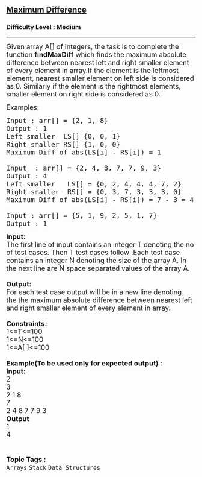 <h2><a href="https://www.geeksforgeeks.org/problems/maximum-difference-1587115620/1?page=1&difficulty=Medium&sortBy=difficulty">Maximum Difference</a></h2><h3>Difficulty Level : Medium</h3><hr><div class="problems_problem_content__Xm_eO"><p><span style="font-size:18px">Given array A[] of integers, the task is to complete the function <strong>findMaxDiff</strong>&nbsp;which finds the maximum absolute difference between nearest left and right smaller element of every element in array.If the element is the&nbsp;leftmost element, nearest smaller element on left side is considered as 0. Similarly if the element is the&nbsp;rightmost elements, smaller element on right side is considered as 0.</span></p>

<p><span style="font-size:18px">Examples:</span></p>

<pre><span style="font-size:18px">Input : arr[] = {2, 1, 8}
Output : 1
Left smaller  LS[] {0, 0, 1}
Right smaller RS[] {1, 0, 0}
Maximum Diff of abs(LS[i] - RS[i]) = 1 

Input  : arr[] = {2, 4, 8, 7, 7, 9, 3}
Output : 4
Left smaller   LS[] = {0, 2, 4, 4, 4, 7, 2}
Right smaller  RS[] = {0, 3, 7, 3, 3, 3, 0}
Maximum Diff of abs(LS[i] - RS[i]) = 7 - 3 = 4 

Input : arr[] = {5, 1, 9, 2, 5, 1, 7}
Output : 1</span></pre>

<p><span style="font-size:18px"><strong>Input:</strong><br>
The first line of input contains an integer T denoting the no of test cases. Then T test cases follow .Each test case contains an integer N denoting the size of the array A. In the next line are N space separated values of the array A.<br>
<br>
<strong>Output:</strong><br>
For each test case output will be in a new line denoting the&nbsp;the maximum absolute difference between nearest left and right smaller element of every element in array.<br>
<br>
<strong>Constraints:</strong><br>
1&lt;=T&lt;=100<br>
1&lt;=N&lt;=100<br>
1&lt;=A[ ]&lt;=100<br>
<br>
<strong>Example(To be used only for expected output) :<br>
Input:</strong><br>
2<br>
3<br>
2 1 8<br>
7<br>
2&nbsp;4&nbsp;8&nbsp;7&nbsp;7&nbsp;9&nbsp;3<br>
<strong>Output</strong><br>
1<br>
4</span></p>
</div><br><p><span style=font-size:18px><strong>Topic Tags : </strong><br><code>Arrays</code>&nbsp;<code>Stack</code>&nbsp;<code>Data Structures</code>&nbsp;